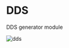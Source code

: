# DDS

DDS generator module

![dds]([http://url/to/img.png](https://raw.githubusercontent.com/VitaSound/hdl-modules/refs/heads/main/dds/test.png))
